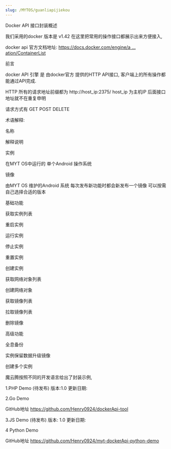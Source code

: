 ```yaml
---
slug: /MYTOS/guanliapijiekou
---
```

Docker API 接口封装概述

我们采用的docker 版本是 v1.42 在这里把常用的操作接口都展示出来方便接入,

docker api 官方文档地址: [https://docs.docker.com/engine/a ... ation/ContainerList](https://docs.docker.com/engine/api/v1.42/#tag/Container/operation/ContainerList)

前言

docker API 引擎 是 由docker官方 提供的HTTP API接口, 客户端上的所有操作都能通过API完成.

HTTP 所有的请求地址前缀都为 http://host_ip:2375/ host_ip 为主机IP 后面接口地址就不在重复申明

请求方式有 GET POST DELETE

术语解释:

名称

解释说明

实例

在MYT OS中运行的 单个Android 操作系统

镜像

由MYT OS 维护的Android 系统 每次发布新功能时都会新发布一个镜像 可以按需自己选择合适的版本

基础功能

获取实例列表

重启实例

运行实例

停止实例

重置实例

创建实例

获取网络对象列表

创建网络对象

获取镜像列表

拉取镜像列表

删除镜像

高级功能

全息备份

实例保留数据升级镜像

创建多个实例

魔云腾按照不同的开发语言给出了封装示例,

1.PHP Demo (待发布) 版本:1.0 更新日期:

2.Go Demo

GitHub地址 https://github.com/Henry0924/dockerApi-tool

3.JS Demo (待发布) 版本: 1.0 更新日期:

4 Python Demo

GitHub地址 https://github.com/Henry0924/myt-dockerApi-python-demo